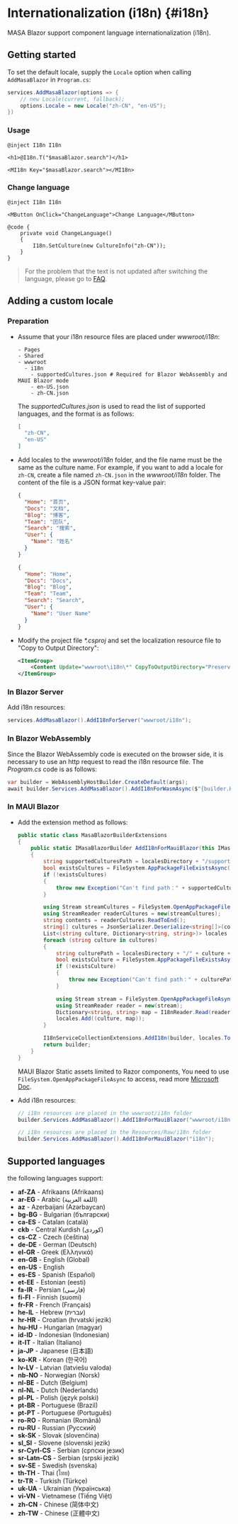 ﻿# Internationalization (i18n) {#i18n}

MASA Blazor support component language internationalization (i18n).

## Getting started

To set the default locale, supply the `Locale` option when calling `AddMasaBlazor` in `Program.cs`:

```csharp Program.cs
services.AddMasaBlazor(options => {
    // new Locale(current, fallback);
    options.Locale = new Locale("zh-CN", "en-US");
})
```

### Usage

```razor
@inject I18n I18n

<h1>@I18n.T("$masaBlazor.search")</h1>

<MI18n Key="$masaBlazor.search"></MI18n>
```

### Change language

``` razor
@inject I18n I18n

<MButton OnClick="ChangeLanguage">Change Language</MButton>

@code {
    private void ChangeLanguage()
    {
        I18n.SetCulture(new CultureInfo("zh-CN"));
    }
}
```

> For the problem that the text is not updated after switching the language, please go to [FAQ](/blazor/getting-started/frequently-asked-questions).

## Adding a custom locale

### Preparation

- Assume that your i18n resource files are placed under _wwwroot/i18n_:

  ``` shell
  - Pages
  - Shared
  - wwwroot
    - i18n
      - supportedCultures.json # Required for Blazor WebAssembly and MAUI Blazor mode
      - en-US.json
      - zh-CN.json
  ```

  The _supportedCultures.json_ is used to read the list of supported languages, and the format is as follows:

    ```json wwwroot/i18n/supportedCultures.json
    [
      "zh-CN",
      "en-US"
    ]
    ```

- Add locales to the _wwwroot/i18n_ folder, and the file name must be the same as the culture name. For example, if you want to add a locale for `zh-CN`, create a file named `zh-CN.json` in the _wwwroot/i18n_ folder. 
  The content of the file is a JSON format key-value pair:

  ```json wwwroot/i18n/zh-CN.json
  {
    "Home": "首页",
    "Docs": "文档",
    "Blog": "博客",
    "Team": "团队",
    "Search": "搜索",
    "User": {
      "Name": "姓名"
    }
  }
  ```

  ```json wwwroot/i18n/en-US.json
  {
    "Home": "Home",
    "Docs": "Docs",
    "Blog": "Blog",
    "Team": "Team",
    "Search": "Search",
    "User": {
      "Name": "User Name"
    }
  }
  ```

- Modify the project file _*.csproj_ and set the localization resource file to "Copy to Output Directory":

    ```xml
    <ItemGroup>
        <Content Update="wwwroot\i18n\*" CopyToOutputDirectory="PreserveNewest" />
    </ItemGroup>
    ```

### In Blazor Server

Add i18n resources:

```csharp Program.cs
services.AddMasaBlazor().AddI18nForServer("wwwroot/i18n");
```

### In Blazor WebAssembly

Since the Blazor WebAssembly code is executed on the browser side, it is necessary to use an http request to read the i18n resource file. The _Program.cs_ code is as follows:

```csharp Program.cs
var builder = WebAssemblyHostBuilder.CreateDefault(args);
await builder.Services.AddMasaBlazor().AddI18nForWasmAsync($"{builder.HostEnvironment.BaseAddress}/wwwroot/i18n");
```

### In MAUI Blazor

- Add the extension method as follows:
  
  ```csharp
  public static class MasaBlazorBuilderExtensions
  {
      public static IMasaBlazorBuilder AddI18nForMauiBlazor(this IMasaBlazorBuilder builder, string localesDirectory)
      {
          string supportedCulturesPath = localesDirectory + "/supportedCultures.json";
          bool existsCultures = FileSystem.AppPackageFileExistsAsync(supportedCulturesPath).Result;
          if (!existsCultures)
          {
              throw new Exception("Can't find path：" + supportedCulturesPath);
          }
  
          using Stream streamCultures = FileSystem.OpenAppPackageFileAsync(supportedCulturesPath).Result;
          using StreamReader readerCultures = new(streamCultures);
          string contents = readerCultures.ReadToEnd();
          string[] cultures = JsonSerializer.Deserialize<string[]>(contents) ?? throw new Exception("Failed to read supportedCultures json file data!");
          List<(string culture, Dictionary<string, string>)> locales = new();
          foreach (string culture in cultures)
          {
              string culturePath = localesDirectory + "/" + culture + ".json";
              bool existsCulture = FileSystem.AppPackageFileExistsAsync(culturePath).Result;
              if (!existsCulture)
              {
                  throw new Exception("Can't find path：" + culturePath);
              }
  
              using Stream stream = FileSystem.OpenAppPackageFileAsync(culturePath).Result;
              using StreamReader reader = new(stream);
              Dictionary<string, string> map = I18nReader.Read(reader.ReadToEnd());
              locales.Add((culture, map));
          }
  
          I18nServiceCollectionExtensions.AddI18n(builder, locales.ToArray());
          return builder;
      }
  }
  ```

  MAUI Blazor Static assets limited to Razor components, You need to use `FileSystem.OpenAppPackageFileAsync` to access, read more [Microsoft Doc](https://learn.microsoft.com/en-us/aspnet/core/blazor/hybrid/static-files?view=aspnetcore-7.0#static-assets-limited-to-razor-components). 

- Add i18n resources:
  
  ```csharp MauiProgram.cs
  // i18n resources are placed in the wwwroot/i18n folder
  builder.Services.AddMasaBlazor().AddI18nForMauiBlazor("wwwroot/i18n");
  ```
  
  ```csharp MauiProgram.cs
  // i18n resources are placed in the Resources/Raw/i18n folder
  builder.Services.AddMasaBlazor().AddI18nForMauiBlazor("i18n");
  ```

## Supported languages

the following languages support:

* **af-ZA** - Afrikaans (Afrikaans)
* **ar-EG** - Arabic (اللغة العربية)
* **az** - Azerbaijani (Azərbaycan)
* **bg-BG** - Bulgarian (български)
* **ca-ES** - Catalan (català)
* **ckb** - Central Kurdish (کوردی)
* **cs-CZ** - Czech (čeština)
* **de-DE** - German (Deutsch)
* **el-GR** - Greek (Ελληνικά)
* **en-GB** - English (Global)
* **en-US** - English
* **es-ES** - Spanish (Español)
* **et-EE** - Estonian (eesti)
* **fa-IR** - Persian (فارسی)
* **fi-FI** - Finnish (suomi)
* **fr-FR** - French (Français)
* **he-IL** - Hebrew (עברית)
* **hr-HR** - Croatian (hrvatski jezik)
* **hu-HU** - Hungarian (magyar)
* **id-ID** - Indonesian (Indonesian)
* **it-IT** - Italian (Italiano)
* **ja-JP** - Japanese (日本語)
* **ko-KR** - Korean (한국어)
* **lv-LV** - Latvian (latviešu valoda)
* **nb-NO** - Norwegian (Norsk)
* **nl-BE** - Dutch (Belgium)
* **nl-NL** - Dutch (Nederlands)
* **pl-PL** - Polish (język polski)
* **pt-BR** - Portuguese (Brazil)
* **pt-PT** - Portuguese (Português)
* **ro-RO** - Romanian (Română)
* **ru-RU** - Russian (Русский)
* **sk-SK** - Slovak (slovenčina)
* **sl_SI** - Slovene (slovenski jezik)
* **sr-Cyrl-CS** - Serbian (српски језик)
* **sr-Latn-CS** - Serbian (srpski jezik)
* **sv-SE** - Swedish (svenska)
* **th-TH** - Thai (ไทย)
* **tr-TR** - Turkish (Türkçe)
* **uk-UA** - Ukrainian (Українська)
* **vi-VN** - Vietnamese (Tiếng Việt)
* **zh-CN** - Chinese (简体中文)
* **zh-TW** - Chinese (正體中文)
